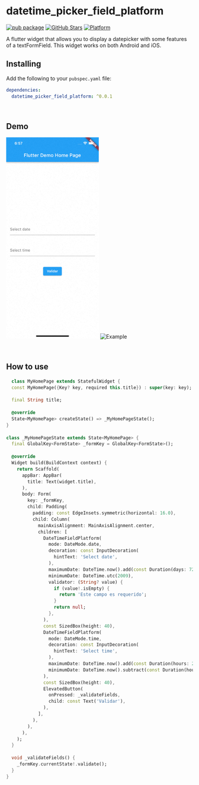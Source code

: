 # datetime_picker_field_platform
[![pub package](https://img.shields.io/pub/v/datetime_picker_field_platform.svg)](https://pub.dev/packages/datetime_picker_field_platform)
[![GitHub Stars](https://img.shields.io/github/stars/JherysVargas/datetime_picker_field_platform.svg?logo=github)](https://pub.dev/packages/datetime_picker_field_platform)
[![Platform](https://img.shields.io/badge/platform-android%20|%20ios-green.svg)](https://img.shields.io/badge/platform-Android%20%7C%20iOS-green.svg)

A flutter widget that allows you to display a datepicker with some features of a textFormField. This widget works on both Android and iOS.

## Installing
Add the following to your `pubspec.yaml` file:
```yaml
dependencies:
  datetime_picker_field_platform: ^0.0.1
```

<br>

## Demo

<p>
  <img width="250px" alt="Example" src="https://github.com/JherysVargas/datetime_picker_field_platform/blob/main/screenshots/example_ios.gif?raw=true"/>
  <img width="250px" alt="Example" src="https://github.com/JherysVargas/datetime_picker_field_platform/blob/main/screenshots/example_android.gif?raw=true"/>
</p>

<br>

## How to use

```dart
  class MyHomePage extends StatefulWidget {
  const MyHomePage({Key? key, required this.title}) : super(key: key);

  final String title;

  @override
  State<MyHomePage> createState() => _MyHomePageState();
}

class _MyHomePageState extends State<MyHomePage> {
  final GlobalKey<FormState> _formKey = GlobalKey<FormState>();

  @override
  Widget build(BuildContext context) {
    return Scaffold(
      appBar: AppBar(
        title: Text(widget.title),
      ),
      body: Form(
        key: _formKey,
        child: Padding(
          padding: const EdgeInsets.symmetric(horizontal: 16.0),
          child: Column(
            mainAxisAlignment: MainAxisAlignment.center,
            children: [
              DateTimeFieldPlatform(
                mode: DateMode.date,
                decoration: const InputDecoration(
                  hintText: 'Select date',
                ),
                maximumDate: DateTime.now().add(const Duration(days: 720)),
                minimumDate: DateTime.utc(2009),
                validator: (String? value) {
                  if (value!.isEmpty) {
                    return 'Este campo es requerido';
                  }
                  return null;
                },
              ),
              const SizedBox(height: 40),
              DateTimeFieldPlatform(
                mode: DateMode.time,
                decoration: const InputDecoration(
                  hintText: 'Select time',
                ),
                maximumDate: DateTime.now().add(const Duration(hours: 2)),
                minimumDate: DateTime.now().subtract(const Duration(hours: 2)),
              ),
              const SizedBox(height: 40),
              ElevatedButton(
                onPressed: _validateFields,
                child: const Text('Validar'),
              ),
            ],
          ),
        ),
      ),
    );
  }

  void _validateFields() {
    _formKey.currentState!.validate();
  }
}
```